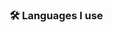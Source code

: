 ### 🛠️ Languages I use
<!-- ![Top Langs](https://github-readme-stats.vercel.app/api/top-langs/?username=rohitwtbs&layout=compact&hide=jupyter%20notebook,html,css)

![Profile views](https://komarev.com/ghpvc/?username=rohitwtbs&color=blue)

![GitHub Streak](https://streak-stats.demolab.com?user=<your-username>&theme=radical) -->
